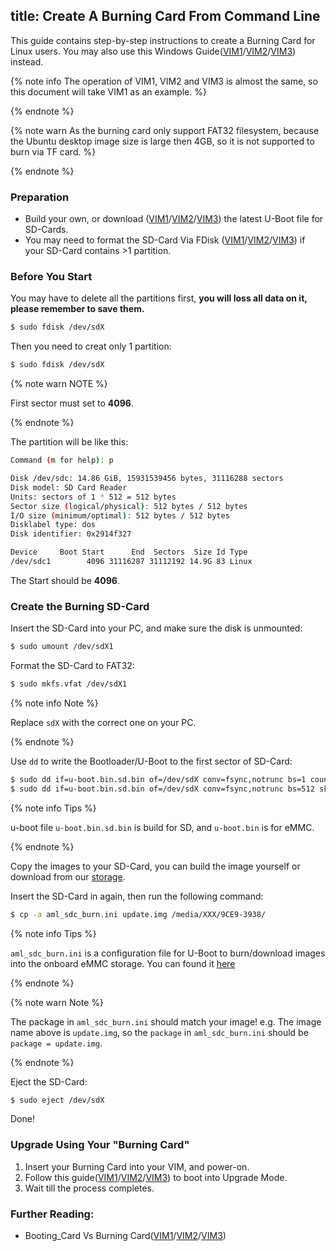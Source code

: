title: Create A Burning Card From Command Line
---

This guide contains step-by-step instructions to create a Burning Card for Linux users. You may also use this Windows Guide([VIM1](/vim1/UpgradeViaTFBurningCard.html)/[VIM2](/vim2/UpgradeViaTFBurningCard.html)/[VIM3](/vim3/UpgradeViaTFBurningCard.html)) instead.

{% note info The operation of VIM1, VIM2 and VIM3 is almost the same, so this document will take VIM1 as an example. %}

{% endnote %}

{% note warn As the burning card only support FAT32 filesystem, because the Ubuntu desktop image size is large then 4GB, so it is not supported to burn via TF card. %}

{% endnote %}


### Preparation
* Build your own, or download ([VIM1](https://dl.khadas.com/Firmware/VIM1/U-boot/)/[VIM2](https://dl.khadas.com/Firmware/VIM2/U-boot/)/[VIM3](https://dl.khadas.com/Firmware/VIM3/U-boot/)) the latest U-Boot file for SD-Cards.
* You may need to format the SD-Card Via FDisk ([VIM1](/vim1/CreateBurnCardViaCLI.html)/[VIM2](/vim2/CreateBurnCardViaCLI.html)/[VIM3](/vim3/CreateBurnCardViaCLI.html)) if your SD-Card contains >1 partition.


### Before You Start

You may have to delete all the partitions first, **you will loss all data on it, please remember to save them.**

```bash
$ sudo fdisk /dev/sdX
```

Then you need to creat only 1 partition:

```bash
$ sudo fdisk /dev/sdX
```

{% note warn NOTE %}
	
First sector must set to **4096**.

{% endnote %}

The partition will be like this:

```bash
Command (m for help): p

Disk /dev/sdc: 14.86 GiB, 15931539456 bytes, 31116288 sectors
Disk model: SD Card Reader
Units: sectors of 1 * 512 = 512 bytes
Sector size (logical/physical): 512 bytes / 512 bytes
I/O size (minimum/optimal): 512 bytes / 512 bytes
Disklabel type: dos
Disk identifier: 0x2914f327

Device     Boot Start      End  Sectors  Size Id Type
/dev/sdc1        4096 31116287 31112192 14.9G 83 Linux
```

The Start should be **4096**.

### Create the Burning SD-Card

Insert the SD-Card into your PC, and make sure the disk is unmounted:

```bash
$ sudo umount /dev/sdX1
```

Format the SD-Card to FAT32:

```bash
$ sudo mkfs.vfat /dev/sdX1
```

{% note info Note %}

Replace `sdX` with the correct one on your PC.

{% endnote %}

Use `dd` to write the Bootloader/U-Boot to the first sector of SD-Card:

```bash
$ sudo dd if=u-boot.bin.sd.bin of=/dev/sdX conv=fsync,notrunc bs=1 count=444
$ sudo dd if=u-boot.bin.sd.bin of=/dev/sdX conv=fsync,notrunc bs=512 skip=1 seek=1
```

{% note info Tips %} 

u-boot file `u-boot.bin.sd.bin` is build for SD, and `u-boot.bin` is for eMMC.

{% endnote %}

Copy the images to your SD-Card, you can build the image yourself or download from our [storage](https://dl.khadas.com/Firmware/).

Insert the SD-Card in again, then run the following command:

```bash
$ cp -a aml_sdc_burn.ini update.img /media/XXX/9CE9-3938/
```

{% note info Tips %}
	
`aml_sdc_burn.ini` is a configuration file for U-Boot to burn/download images into the onboard eMMC storage. You can found it [here](https://github.com/khadas/images_upgrade/blob/master/Amlogic/aml_sdc_burn.ini)

{% endnote %}

{% note warn Note %}
	
The package in `aml_sdc_burn.ini` should match your image!
e.g. The image name above is `update.img`, so the `package` in `aml_sdc_burn.ini` should be `package = update.img`.

{% endnote %}

Eject the SD-Card:

```bash
$ sudo eject /dev/sdX
```

Done!

### Upgrade Using Your "Burning Card"

1. Insert your Burning Card into your VIM, and power-on.
2. Follow this guide([VIM1](/vim1/HowtoBootIntoUpgradeMode.html)/[VIM2](/vim2/HowtoBootIntoUpgradeMode.html)/[VIM3](/vim3/HowtoBootIntoUpgradeMode.html)) to boot into Upgrade Mode.
3. Wait till the process completes.

### Further Reading:
* Booting_Card Vs Burning Card([VIM1](/vim1/BootingCardVsBurningCard.html)/[VIM2](/vim2/BootingCardVsBurningCard.html)/[VIM3](/vim3/BootingCardVsBurningCard.html))

